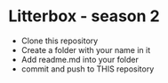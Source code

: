 Litterbox - season 2
==========

- Clone this repository
- Create a folder with your name in it
- Add readme.md into your folder
- commit and push to THIS repository